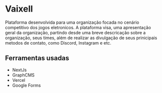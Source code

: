 # Vaixell

<p>
  Plataforma desenvolvida para uma organização focada no cenário competitivo dos jogos eletronicos. 
  A plataforma visa, uma apresentação geral da organização, partindo desde uma breve descricação 
  sobre a organização, seus times, além de realizar as divulgação de seus prinicipais metodos de 
  contato, como Discord, Instagram e etc.
</p>

## Ferramentas usadas

- NextJs
- GraphCMS
- Vercel
- Google Forms
